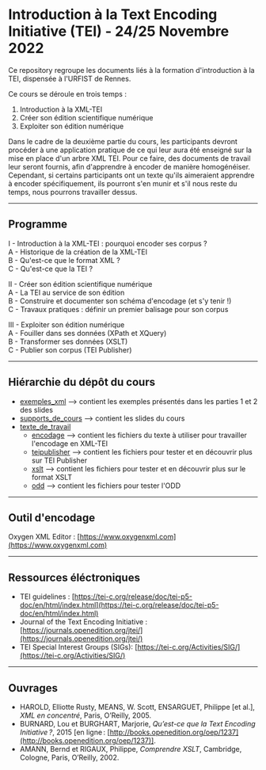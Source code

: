 # Introduction à la Text Encoding Initiative (TEI) - 24/25 Novembre 2022

Ce repository regroupe les documents liés à la formation d'introduction à la TEI, dispensée à l'URFIST de Rennes.

Ce cours se déroule en trois temps :
1. Introduction à la XML-TEI
2. Créer son édition scientifique numérique
3. Exploiter son édition numérique

Dans le cadre de la deuxième partie du cours, les participants devront procéder à une application pratique de ce qui leur aura été enseigné sur la mise en place d'un arbre XML TEI. Pour ce faire, des documents de travail leur seront fournis, afin d'apprendre à encoder de manière homogénéiser. Cependant, si certains participants ont un texte qu'ils aimeraient apprendre à encoder spécifiquement, ils pourront s'en munir et s'il nous reste du temps, nous pourrons travailler dessus.

___

## Programme

I - Introduction à la XML-TEI : pourquoi encoder ses corpus ?  
A - Historique de la création de la XML-TEI  
B - Qu'est-ce que le format XML ?  
C - Qu'est-ce que la TEI ?  

II - Créer son édition scientifique numérique  
A - La TEI au service de son édition  
B - Construire et documenter son schéma d'encodage (et s'y tenir !)  
C - Travaux pratiques : définir un premier balisage pour son corpus  

III - Exploiter son édition numérique  
A - Fouiller dans ses données (XPath et XQuery)  
B - Transformer ses données (XSLT)  
C - Publier son corpus (TEI Publisher)  

___

## Hiérarchie du dépôt du cours

* [exemples_xml](https://github.com/FloChiff/Introduction_TEI_2022/tree/main/exemples_xml) --> contient les exemples présentés dans les parties 1 et 2 des slides
* [supports_de_cours](https://github.com/FloChiff/Introduction_TEI_2022/tree/main/supports_de_cours) --> contient les slides du cours
* [texte_de_travail](https://github.com/FloChiff/Introduction_TEI_2022/tree/main/texte_de_travail)
  * [encodage](https://github.com/FloChiff/Introduction_TEI_2022/tree/main/texte_de_travail/encodage) --> contient les fichiers du texte à utiliser pour travailler l'encodage en XML-TEI
  * [teipublisher](https://github.com/FloChiff/Introduction_TEI_2022/tree/main/texte_de_travail/teipublisher) --> contient les fichiers pour tester et en découvrir plus sur TEI Publisher
  * [xslt](https://github.com/FloChiff/Introduction_TEI_2022/tree/main/texte_de_travail/xslt) --> contient les fichiers pour tester et en découvrir plus sur le format XSLT
  * [odd](https://github.com/FloChiff/Introduction_TEI_2022/tree/main/texte_de_travail/odd) --> contient les fichiers pour tester l'ODD
___

## Outil d'encodage  

Oxygen XML Editor : [https://www.oxygenxml.com](https://www.oxygenxml.com)

___

## Ressources éléctroniques

- TEI guidelines : [https://tei-c.org/release/doc/tei-p5-doc/en/html/index.html](https://tei-c.org/release/doc/tei-p5-doc/en/html/index.html)  
- Journal of the Text Encoding Initiative : [https://journals.openedition.org/jtei/](https://journals.openedition.org/jtei/)  
- TEI Special Interest Groups (SIGs): [https://tei-c.org/Activities/SIG/](https://tei-c.org/Activities/SIG/)

___

## Ouvrages

- HAROLD, Elliotte Rusty, MEANS, W. Scott, ENSARGUET, Philippe [et al.], *XML en concentré*, Paris, O’Reilly, 2005.
- BURNARD, Lou et BURGHART, Marjorie, *Qu’est-ce que la Text Encoding Initiative ?*, 2015 [en ligne : [http://books.openedition.org/oep/1237](http://books.openedition.org/oep/1237)].
- AMANN, Bernd et RIGAUX, Philippe, *Comprendre XSLT*, Cambridge, Cologne, Paris, O’Reilly, 2002.
